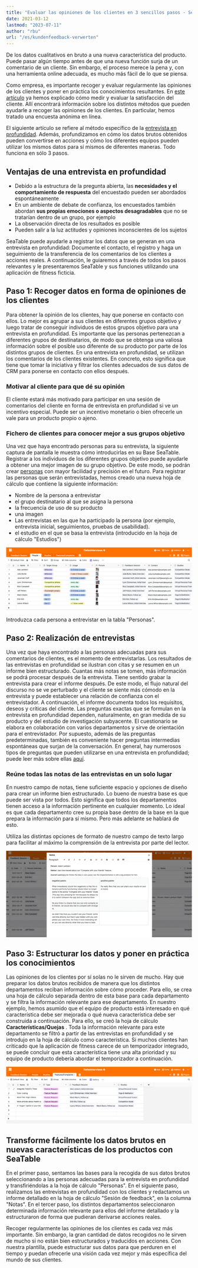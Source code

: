 ```yaml
---
title: "Evaluar las opiniones de los clientes en 3 sencillos pasos - SeaTable"
date: 2021-03-12
lastmod: "2023-07-11"
author: "rbu"
url: "/es/kundenfeedback-verwerten"
---
```


De los datos cualitativos en bruto a una nueva característica del producto. Puede pasar algún tiempo antes de que una nueva función surja de un comentario de un cliente. Sin embargo, el proceso merece la pena y, con una herramienta online adecuada, es mucho más fácil de lo que se piensa.

Como empresa, es importante recoger y evaluar regularmente las opiniones de los clientes y poner en práctica los conocimientos resultantes. En [este artículo](https://seatable.io/es/kundenzufriedenheit-messen-auswerten-und-steigern/) ya hemos explicado cómo medir y evaluar la satisfacción del cliente. Allí encontrará información sobre los distintos métodos que pueden ayudarle a recoger las opiniones de los clientes. En particular, hemos tratado una encuesta anónima en línea.

El siguiente artículo se refiere al método específico de la [entrevista en profundidad](https://de.wikipedia.org/wiki/Tiefeninterview). Además, profundizamos en cómo los datos brutos obtenidos pueden convertirse en acciones y cómo los diferentes equipos pueden utilizar los mismos datos para sí mismos de diferentes maneras. Todo funciona en sólo 3 pasos.

## Ventajas de una entrevista en profundidad

- Debido a la estructura de la pregunta abierta, las **necesidades y el comportamiento de respuesta** del encuestado pueden ser abordados espontáneamente
- En un ambiente de debate de confianza, los encuestados también abordan **sus propias emociones o aspectos desagradables** que no se tratarían dentro de un grupo, por ejemplo
- La observación directa de los resultados es posible
- Pueden salir a la luz actitudes y opiniones inconscientes de los sujetos

SeaTable puede ayudarle a registrar los datos que se generan en una entrevista en profundidad: Documente el contacto, el registro y haga un seguimiento de la transferencia de los comentarios de los clientes a acciones reales. A continuación, le guiaremos a través de todos los pasos relevantes y le presentaremos SeaTable y sus funciones utilizando una aplicación de fitness ficticia.

## Paso 1: Recoger datos en forma de opiniones de los clientes

Para obtener la opinión de los clientes, hay que ponerse en contacto con ellos. Lo mejor es agrupar a sus clientes en diferentes grupos objetivo y luego tratar de conseguir individuos de estos grupos objetivo para una entrevista en profundidad. Es importante que las personas pertenezcan a diferentes grupos de destinatarios, de modo que se obtenga una valiosa información sobre el posible uso diferente de su producto por parte de los distintos grupos de clientes. En una entrevista en profundidad, se utilizan los comentarios de los clientes existentes. En concreto, esto significa que tiene que tomar la iniciativa y filtrar los clientes adecuados de sus datos de CRM para ponerse en contacto con ellos después.

### Motivar al cliente para que dé su opinión

El cliente estará más motivado para participar en una sesión de comentarios del cliente en forma de entrevista en profundidad si ve un incentivo especial. Puede ser un incentivo monetario o bien ofrecerle un vale para un producto propio o ajeno.

### Fichero de clientes para conocer mejor a sus grupos objetivo

Una vez que haya encontrado personas para su entrevista, la siguiente captura de pantalla le muestra cómo introducirlas en su Base SeaTable. Registrar a los individuos de los diferentes grupos objetivo puede ayudarle a obtener una mejor imagen de su grupo objetivo. De este modo, se podrán crear [personas](https://buffer.com/library/marketing-personas-beginners-guide/) con mayor facilidad y precisión en el futuro. Para registrar las personas que serán entrevistadas, hemos creado una nueva hoja de cálculo que contiene la siguiente información:

- Nombre de la persona a entrevistar
- el grupo destinatario al que se asigna la persona
- la frecuencia de uso de su producto
- una imagen
- Las entrevistas en las que ha participado la persona (por ejemplo, entrevista inicial, seguimientos, pruebas de usabilidad).
- el estudio en el que se basa la entrevista (introducido en la hoja de cálculo "Estudios")

![Comentarios de los clientes](images/Bildschirmfoto-2021-03-12-um-13.27.47.png)

Introduzca cada persona a entrevistar en la tabla "Personas".

## Paso 2: Realización de entrevistas

Una vez que haya encontrado a las personas adecuadas para sus comentarios de clientes, es el momento de entrevistarlas. Los resultados de las entrevistas en profundidad se ilustran con citas y se resumen en un informe bien estructurado. Cuantas más notas se tomen, más información se podrá procesar después de la entrevista. Tiene sentido grabar la entrevista para crear el informe después. De este modo, el flujo natural del discurso no se ve perturbado y el cliente se siente más cómodo en la entrevista y puede establecer una relación de confianza con el entrevistador. A continuación, el informe documenta todos los requisitos, deseos y críticas del cliente. Las preguntas exactas que se formulan en la entrevista en profundidad dependen, naturalmente, en gran medida de su producto y del estudio de investigación subyacente. El cuestionario se elabora en colaboración con varios departamentos y sirve de orientación para el entrevistador. Por supuesto, además de las preguntas predeterminadas, también es conveniente hacer preguntas intermedias espontáneas que surjan de la conversación. En general, hay numerosos tipos de preguntas que pueden utilizarse en una entrevista en profundidad; puede leer más sobre ellas [aquí](https://wpgs.de/fachtexte/qualitative-interviews/9-mit-qualitativen-fragen-in-die-tiefe-gehen/).

### Reúne todas las notas de las entrevistas en un solo lugar

En nuestro campo de notas, tiene suficiente espacio y opciones de diseño para crear un informe bien estructurado. Lo bueno de nuestra base es que puede ser vista por todos. Esto significa que todos los departamentos tienen acceso a la información pertinente en cualquier momento. Lo ideal es que cada departamento cree su propia base dentro de la base en la que prepara la información para sí mismo. Pero más adelante se hablará de esto.

Utiliza las distintas opciones de formato de nuestro campo de texto largo para facilitar al máximo la comprensión de la entrevista por parte del lector.

![Comentarios de los clientes](images/Bildschirmfoto-2021-03-12-um-13.53.44.png)

## Paso 3: Estructurar los datos y poner en práctica los conocimientos

Las opiniones de los clientes por sí solas no le sirven de mucho. Hay que preparar los datos brutos recibidos de manera que los distintos departamentos reciban información sobre cómo proceder. Para ello, se crea una hoja de cálculo separada dentro de esta base para cada departamento y se filtra la información relevante para ese departamento. En nuestro ejemplo, hemos asumido que el equipo de producto está interesado en qué característica debe ser mejorada o qué nueva característica debe ser construida a continuación. Para ello, se creó la hoja de cálculo **Características/Quejas** . Toda la información relevante para este departamento se filtró a partir de las entrevistas en profundidad y se introdujo en la hoja de cálculo como característica. Si muchos clientes han criticado que la aplicación de fitness carece de un temporizador integrado, se puede concluir que esta característica tiene una alta prioridad y su equipo de producto debería abordar el temporizador a continuación.

![Comentarios de los clientes](images/Bildschirmfoto-2021-03-12-um-14.10.19.png)

## Transforme fácilmente los datos brutos en nuevas características de los productos con SeaTable

En el primer paso, sentamos las bases para la recogida de sus datos brutos seleccionando a las personas adecuadas para la entrevista en profundidad y transfiriéndolas a la hoja de cálculo "Personas". En el siguiente paso, realizamos las entrevistas en profundidad con los clientes y redactamos un informe detallado en la hoja de cálculo "Sesión de feedback", en la columna "Notas". En el tercer paso, los distintos departamentos seleccionaron determinada información relevante para ellos del informe detallado y la estructuraron de forma que pudieran derivarse acciones reales.

Recoger regularmente las opiniones de los clientes es cada vez más importante. Sin embargo, la gran cantidad de datos recogidos no le sirven de mucho si no están bien estructurados y traducidos en acciones. Con nuestra plantilla, puede estructurar sus datos para que perduren en el tiempo y puedan ofrecerle una visión cada vez mejor y más específica del mundo de sus clientes.
